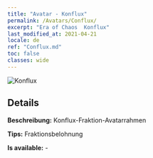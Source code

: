 ```yaml
---
title: "Avatar - Konflux"
permalink: /Avatars/Conflux/
excerpt: "Era of Chaos  Konflux"
last_modified_at: 2021-04-21
locale: de
ref: "Conflux.md"
toc: false
classes: wide
---
```

 ![Konflux](/images/a/avatarFrame_44.png)

## Details

 **Beschreibung:** Konflux-Fraktion-Avatarrahmen 

 **Tips:** Fraktionsbelohnung 

 **Is available:**  - 


